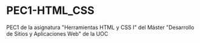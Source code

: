 # PEC1-HTML_CSS

PEC1 de la asignatura "Herramientas HTML y CSS I" del Máster "Desarrollo de Sitios y Aplicaciones Web" de la UOC